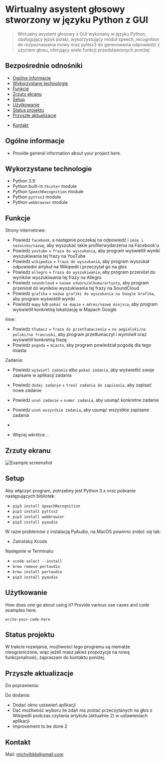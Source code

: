 # Wirtualny asystent głosowy stworzony w języku Python z GUI
> Wirtualny asystent głosowy z GUI wykonany w języku Python, obsługujący język polski, wykorzystujący moduł speech_recognition do rozpoznawania mowy oraz pyttsx3 do generowania odpowiedzi z użyciem głosu, oferujący wiele funkcji przedstawionych poniżej

## Bezpośrednie odnośniki
* [Ogólne informacje](#ogolne-informacje)
* [Wykorzystane technologie](#wykorzystane-technologie)
* [Funkcje](#funkcje)
* [Zrzuty ekranu](#zrzuty-ekranu)
* [Setup](#setup)
* [Użytkowanie](#użytkowanie)
* [Status projektu](#status-projektu)
* [Przyszłe aktualizacje](#przyszłe-aktualizacje)
<!-- * [Acknowledgements](#acknowledgements) -->
* [Kontakt](#kontakt)
<!-- * [License](#license) -->


## Ogólne informacje
- Provide general information about your project here.

<!-- You don't have to answer all the questions - just the ones relevant to your project. -->


## Wykorzystane technologie
- Python 3.9
- Python built-in `tkinter` module
- Python `SpeechRecognition` module
- Python `pyttsx3` module
- Python `webbrowser` module


## Funkcje
Strony internetowe:
- Powiedz `facebook`, a następnie poczekaj na odpowiedź i `imię i nazwisko/nazwę`, aby wyszukać takie profile/wydarzenia na Facebook'u
- Powiedz `youtube` + `fraza do wyszukania`, aby program wyświetlił wyniki wyszukiwania tej frazy na YouTube
- Powiedz `wikipedia` + `fraza do wyszukania`, aby program wyszukał odpowiedni artykuł na Wikipedii i przeczytał go na głos
- Powiedz `allegro` + `fraza do wyszukiwania`, aby program przeniósł do wyników wyszukiwania tej frazy na Allegro
- Powiedz `soundcloud` + `nazwa utworu/albumu/artysty`, aby program przeniósł do wyników wyszukiwania tej frazy na SoundCloud
- Powiedz `grafika` + `nazwa grafiki do wyszukania na Google Grafika`, aby program wyświetlił wyniki
- Powiedz `mapy` lub `pokaż na mapie` + `adres/nazwę miejsca`, aby program wyświetlił konkretną lokalizację w Mapach Google

Inne:
- Powiedz `tłumacz` + `fraza do przetłumaczenia` + `na angielski/na polski/na francuski`, aby program przetłumaczył i wymówił oraz wyświetlił konkretną frazę
- Powiedz `pogoda` + `miasto`, aby program powiedział pogodę dla tego miasta


Zadania:
- Powiedz `wyświetl zadania` albo `pokaż zadania`, aby wyświetlić swoje zapisane w aplikacji zadania 
- Powiedz `dodaj zadanie` + `treść zadania do zapisania`, aby zapisać nowe zadanie
- Powiedz `usuń zadanie` + `numer zadania`, aby usunąć konkretne zadanie
- Powiedz `usuń wszystkie zadania`, aby usunąć wszystkie zapisane zadania
- 

- Więcej wkrótce...


## Zrzuty ekranu
![Example screenshot](./img/screenshot.png)
<!-- If you have screenshots you'd like to share, include them here. -->


## Setup
Aby włączyć program, potrzebny jest Python 3.x oraz pobranie następujących bibliotek:
- `pip3 install SpeechRecognition`
- `pip3 install pyttsx3`
- `pip3 install webbrowser`
- `pip3 install pyaudio`


W razie problemów z instalacją PyAudio, na MacOS powinno zrobić się tak:
- Zainstaluj Xcode

Następnie w Terminalu:
- `xcode-select --install`
- `brew remove portaudio`
- `brew install portaudio`
- `pip3 install pyaudio`


## Użytkowanie
How does one go about using it?
Provide various use cases and code examples here.

`write-your-code-here`


## Status projektu
W trakcie rozwijania, możliwości tego programu są niemalże nieograniczone, więc jeżeli masz jakieś propozycje na nową funkcjonalność, zapraszam do kontaktu poniżej.


## Przyszłe aktualizacje

Do poprawienia:

Do dodania:
- Dodać okno ustawień aplikacji
- Dać możliwość wyboru ile zdań ma zostać przeczytanych na głos z Wikipedii podczas czytania artykułu (aktualnie 2) w ustawieniach aplikacji
- Improvement to be done 2


<!--
## Acknowledgements
Give credit here.
- This project was inspired by...
- This project was based on [this tutorial](https://www.example.com).
- Many thanks to...
-->


## Kontakt
Mail: michvlbbb@gmail.com


<!-- Optional -->
<!-- ## License -->
<!-- This project is open source and available under the [... License](). -->

<!-- You don't have to include all sections - just the one's relevant to your project -->
